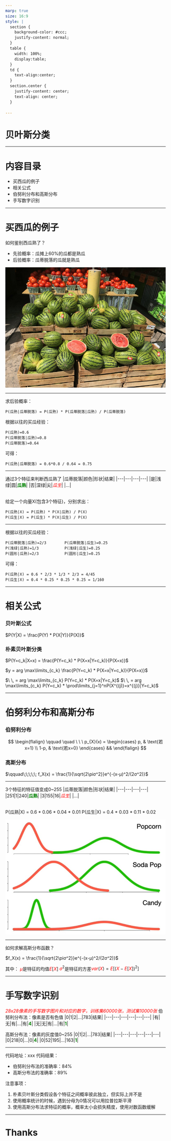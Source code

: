 ```yaml
---
marp: true
size: 16:9
style: |
  section {
    background-color: #ccc;
    justify-content: normal;
  }
  table {
    width: 100%;
    display:table;
  }
  td { 
    text-align:center;
  }
  section.center {
    justify-content: center;
    text-align: center;
  }

---
```

<!-- _class: center -->
# 贝叶斯分类

---
# 内容目录
* 买西瓜的例子
* 相关公式
* 伯努利分布和高斯分布
* 手写数字识别

---
# 买西瓜的例子
如何鉴别西瓜熟了？
- 先验概率：瓜摊上60%的瓜都是熟瓜
- 后验概率：瓜蒂脱落的瓜就是熟瓜

![bg right:50% w:85%](../images/watermelon.jpg)

---
求后验概率：
```
P(瓜熟|瓜蒂脱落) = P(瓜熟) * P(瓜蒂脱落|瓜熟) / P(瓜蒂脱落)
```

根据以往的买瓜经验：
```
P(瓜熟)=0.6
P(瓜蒂脱落|瓜熟)=0.8
P(瓜蒂脱落)=0.64
```

可得：
```
P(瓜熟|瓜蒂脱落) = 0.6*0.8 / 0.64 = 0.75
```

---
通过3个特征来判断西瓜熟了
|瓜蒂脱落|颜色|形状|结果|
|---|---|---|---|
|是|浅绿|圆|__瓜熟__|
|否|深绿|尖|_瓜生_|
|...|

<br/>
给定一个向量X(包含3个特征)，分别求出：

```
P(瓜熟|X) = P(瓜熟) * P(X|瓜熟) / P(X)
P(瓜生|X) = P(瓜生) * P(X|瓜生) / P(X)
```

---
根据以往的买瓜经验：
```
P(瓜蒂脱落|瓜熟)=2/3        P(瓜蒂脱落|瓜生)=0.25
P(浅绿|瓜熟)=1/3　　        P(浅绿|瓜生)=0.25
P(圆形|瓜熟)=2/3　　        P(圆形|瓜生)=0.25
```

可得：
```
P(瓜熟|X) = 0.6 * 2/3 * 1/3 * 2/3 = 4/45
P(瓜生|X) = 0.4 * 0.25 * 0.25 * 0.25 = 1/160 
```

---
# 相关公式
### 贝叶斯公式
$P(Y|X) = \frac{P(Y) * P(X|Y)}{P(X)}$

### 朴素贝叶斯分类
$P(Y=c_k|X=x) = \frac{P(Y=c_k) * P(X=x|Y=c_k)}{P(X=x)}$

$y = arg \max\limits_{c_k} \frac{P(Y=c_k) * P(X=x|Y=c_k)}{P(X=x)}$

$\ \, = arg \max\limits_{c_k} P(Y=c_k) * P(X=x|Y=c_k)$
$\ \, = arg \max\limits_{c_k} P(Y=c_k) * \prod\limits_{j=1}^nP(X^{(j)}=x^{(j)}|Y=c_k)$

---
# 伯努利分布和高斯分布
### 伯努利分布
$$
\begin{flalign}
\qquad \quad \ \ \ p_{X}(x) = \begin{cases} 
p,  & \text{若x=1} \\
1-p, & \text{若x=0}  \end{cases} &&
\end{flalign}
$$

### 高斯分布
$\qquad\;\;\;\;\; f_X(x) = \frac{1}{\sqrt{2\piσ^2}}e^{-(x-μ)^2/(2σ^2)}$

---
<style>
strong {color: green}
em {color: red}
</style>
3个特征的特征值变成0~255
|瓜蒂脱落|颜色|形状|结果|
|---|---|---|---|
|251|1|240|__瓜熟__|
|3|155|16|_瓜生_|
|...|

<br/>
P(瓜熟|X) = 0.6 * 0.06 * 0.04 * 0.01
P(瓜生|X) = 0.4 * 0.03 * 0.11 * 0.02

![bg right:50% w:90%](../images/gaussian.jpg)

---
如何求解高斯分布函数？

$f_X(x) = \frac{1}{\sqrt{2\piσ^2}}e^{-(x-μ)^2/(2σ^2)}$

其中：
$μ$是特征的均值$E[X]$
$σ^2$是特征的方差$var(X) = E[(X - E[X])^2]$

---
# 手写数字识别
_28x28像素的手写数字图片和对应的数字，训练集60000张，测试集10000张_
伯努利分布法：像素是否有色值
|0|1|2|...|783|结果|
|---|---|---|---|---|---|
|有|无|有|...|有|__4__|
|无|无|有|...|有|__1__|

高斯分布法：像素的灰度值0~255
|0|1|2|...|783|结果|
|---|---|---|---|---|---|
|0|218|0|...|0|__4__|
|0|52|195|...|163|__1__|

---
代码地址：xxx
代码结果：
- 伯努利分布法的准确率：84%
- 高斯分布法的准确率：89%

注意事项：
1. 朴素贝叶斯分类假设各个特征之间概率彼此独立，但实际上并不是
1. 使用概率统计的时候，遇到分母为0情况可以用拉普拉斯平滑
1. 使用高斯分布法求特征的概率，概率太小会损失精度，使用对数函数缓解

---
<!-- _class: center -->
# Thanks
